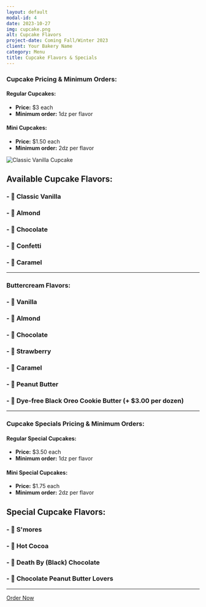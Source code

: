 ```yaml
---
layout: default
modal-id: 4
date: 2023-10-27
img: cupcake.png
alt: Cupcake Flavors
project-date: Coming Fall/Winter 2023
client: Your Bakery Name
category: Menu
title: Cupcake Flavors & Specials
---
```


### **Cupcake Pricing & Minimum Orders:**
#### **Regular Cupcakes:**
- **Price:** $3 each 
- **Minimum order:** 1dz per flavor

#### **Mini Cupcakes:**
- **Price:** $1.50 each 
- **Minimum order:** 2dz per flavor

![Classic Vanilla Cupcake](/images/vanilla-cupcake.jpg)

## **Available Cupcake Flavors:**
### - 🧁 **Classic Vanilla**
### - 🧁 **Almond**
### - 🧁 **Chocolate**
### - 🧁 **Confetti**
### - 🧁 **Caramel**

---

### **Buttercream Flavors:**
### - 🍦 **Vanilla**
### - 🍦 **Almond**
### - 🍦 **Chocolate**
### - 🍦 **Strawberry**
### - 🍦 **Caramel**
### - 🍦 **Peanut Butter**
### - 🍦 **Dye-free Black Oreo Cookie Butter** (+ $3.00 per dozen)

---

### **Cupcake Specials Pricing & Minimum Orders:**
#### **Regular Special Cupcakes:**
- **Price:** $3.50 each 
- **Minimum order:** 1dz per flavor

#### **Mini Special Cupcakes:**
- **Price:** $1.75 each 
- **Minimum order:** 2dz per flavor

## **Special Cupcake Flavors:**
### - 🌟 **S'mores**
### - 🌟 **Hot Cocoa**
### - 🌟 **Death By (Black) Chocolate**
### - 🌟 **Chocolate Peanut Butter Lovers**

---

[Order Now](#) <!-- Replace '#' with the link to your ordering page -->
